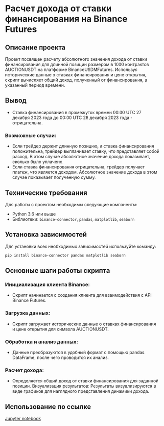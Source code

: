 # Расчет дохода от ставки финансирования на Binance Futures

## Описание проекта
Проект посвящен расчету абсолютного значения дохода от ставки финансирования для длинной позиции размером в 1000 контрактов AUCTIONUSDT на платформе BinanceUSDMFutures. Используя исторические данные о ставках финансирования и цене открытия, скрипт вычисляет общий доход, полученный от финансирования, в указанный период времени.

## Вывод
* Ставка финансирования в промежуток времни 00:00 UTC 27 декабря 2023 года до 00:00 UTC 28 декабря 2023 года - отрицательна.
### Возможные случаи:
* Если трейдер держит длинную позицию, и ставка финансирования положительна, трейдер выплачивает ставку, что представляет собой расход. В этом случае абсолютное значение дохода показывает, сколько было уплачено.
* Если ставка финансирования отрицательна, трейдер получает платеж, что является доходом. Абсолютное значение дохода в этом случае показывает полученную сумму.


## Технические требования
Для работы с проектом необходимы следующие компоненты:
- Python 3.6 или выше
- Библиотеки: `binance-connector`, `pandas`, `matplotlib`, `seaborn`

## Установка зависимостей
Для установки всех необходимых зависимостей используйте команду:

```bash
pip install binance-connector pandas matplotlib seaborn
```

## Основные шаги работы скрипта
### Инициализация клиента Binance: 
* Скрипт начинается с создания клиента для взаимодействия с API Binance Futures.

### Загрузка данных: 
* Скрипт загружает исторические данные о ставках финансирования и цене открытия для символа AUCTIONUSDT.

### Обработка и анализ данных: 
* Данные преобразуются в удобный формат с помощью pandas DataFrame, после чего проводится их анализ.

### Расчет дохода: 
* Определяется общий доход от ставки финансирования для заданной позиции.
Визуализация результатов: Результаты визуализируются в виде графиков для наглядного представления динамики дохода.


## Использование по ссылке

[Jupyter notebook](https://github.com/eugenekartvelishvili/funding_rate_income/blob/main/test_fin/funding_rate.ipynb)

